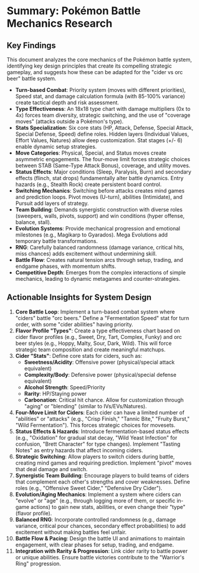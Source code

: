 # Summary: Pokémon Battle Mechanics Research

## Key Findings
This document analyzes the core mechanics of the Pokémon battle system, identifying key design principles that create its compelling strategic gameplay, and suggests how these can be adapted for the "cider vs orc beer" battle system.

-   **Turn-based Combat**: Priority system (moves with different priorities), Speed stat, and damage calculation formula (with 85-100% variance) create tactical depth and risk assessment.
-   **Type Effectiveness**: An 18x18 type chart with damage multipliers (0x to 4x) forces team diversity, strategic switching, and the use of "coverage moves" (attacks outside a Pokémon's type).
-   **Stats Specialization**: Six core stats (HP, Attack, Defense, Special Attack, Special Defense, Speed) define roles. Hidden layers (Individual Values, Effort Values, Natures) allow deep customization. Stat stages (+/- 6) enable dynamic setup strategies.
-   **Move Categories**: Physical, Special, and Status moves create asymmetric engagements. The four-move limit forces strategic choices between STAB (Same-Type Attack Bonus), coverage, and utility moves.
-   **Status Effects**: Major conditions (Sleep, Paralysis, Burn) and secondary effects (flinch, stat drops) fundamentally alter battle dynamics. Entry hazards (e.g., Stealth Rock) create persistent board control.
-   **Switching Mechanics**: Switching before attacks creates mind games and prediction loops. Pivot moves (U-turn), abilities (Intimidate), and Pursuit add layers of strategy.
-   **Team Building**: Demands synergistic construction with diverse roles (sweepers, walls, pivots, support) and win conditions (hyper offense, balance, stall).
-   **Evolution Systems**: Provide mechanical progression and emotional milestones (e.g., Magikarp to Gyarados). Mega Evolutions add temporary battle transformations.
-   **RNG**: Carefully balanced randomness (damage variance, critical hits, miss chances) adds excitement without undermining skill.
-   **Battle Flow**: Creates natural tension arcs through setup, trading, and endgame phases, with momentum shifts.
-   **Competitive Depth**: Emerges from the complex interactions of simple mechanics, leading to dynamic metagames and counter-strategies.

## Actionable Insights for System Design

1.  **Core Battle Loop**: Implement a turn-based combat system where "ciders" battle "orc beers." Define a "Fermentation Speed" stat for turn order, with some "cider abilities" having priority.
2.  **Flavor Profile "Types"**: Create a type effectiveness chart based on cider flavor profiles (e.g., Sweet, Dry, Tart, Complex, Funky) and orc beer styles (e.g., Hoppy, Malty, Sour, Dark, Wild). This will force strategic team composition and create meaningful matchups.
3.  **Cider "Stats"**: Define core stats for ciders, such as: 
    -   **Sweetness/Acidity**: Offensive power (physical/special attack equivalent) 
    -   **Complexity/Body**: Defensive power (physical/special defense equivalent) 
    -   **Alcohol Strength**: Speed/Priority 
    -   **Rarity**: HP/Staying power 
    -   **Carbonation**: Critical hit chance.
    Allow for customization through "aging" or "blending" (similar to IVs/EVs/Natures).
4.  **Four-Move Limit for Ciders**: Each cider can have a limited number of "abilities" or "attacks" (e.g., "Crisp Finish," "Tannic Bite," "Fruity Burst," "Wild Fermentation"). This forces strategic choices for movesets.
5.  **Status Effects & Hazards**: Introduce fermentation-based status effects (e.g., "Oxidation" for gradual stat decay, "Wild Yeast Infection" for confusion, "Brett Character" for type changes). Implement "Tasting Notes" as entry hazards that affect incoming ciders.
6.  **Strategic Switching**: Allow players to switch ciders during battle, creating mind games and requiring prediction. Implement "pivot" moves that deal damage and switch.
7.  **Synergistic Team Building**: Encourage players to build teams of ciders that complement each other's strengths and cover weaknesses. Define roles (e.g., "Offensive Sweet Cider," "Defensive Dry Cider").
8.  **Evolution/Aging Mechanics**: Implement a system where ciders can "evolve" or "age" (e.g., through logging more of them, or specific in-game actions) to gain new stats, abilities, or even change their "type" (flavor profile).
9.  **Balanced RNG**: Incorporate controlled randomness (e.g., damage variance, critical pour chances, secondary effect probabilities) to add excitement without making battles feel unfair.
10. **Battle Flow & Pacing**: Design the battle UI and animations to maintain engagement, with clear phases for setup, trading, and endgame.
11. **Integration with Rarity & Progression**: Link cider rarity to battle power or unique abilities. Ensure battle victories contribute to the "Warrior's Ring" progression.